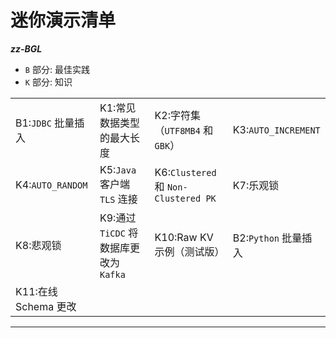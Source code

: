 # 迷你演示清单

__*zz-BGL*__

+ `B` 部分: 最佳实践
+ `K` 部分: 知识
  
|                      |                                        |                                      |                      |
| :------------------- | :------------------------------------- | :----------------------------------- | :------------------- |
| B1:`JDBC` 批量插入   | K1:常见数据类型的最大长度              | K2:字符集（`UTF8MB4` 和 `GBK`）      | K3:`AUTO_INCREMENT`  |
| K4:`AUTO_RANDOM`     | K5:`Java` 客户端 `TLS` 连接            | K6:`Clustered` 和 `Non-Clustered PK` | K7:乐观锁      |
| K8:悲观锁    | K9:通过 `TiCDC` 将数据库更改为 `Kafka` | K10:Raw KV 示例（测试版）            | B2:`Python` 批量插入 |
| K11:在线 Schema 更改 |                                        |                                      |

---------------------------------------------------------------------------------------------------------------------------------------
